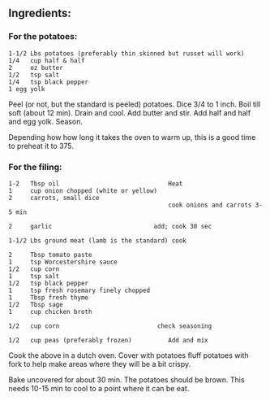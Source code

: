 

## Ingredients:
### For the potatoes:

    1-1/2 Lbs potatoes (preferably thin skinned but russet will work)
    1/4   cup half & half
    2     oz butter
    1/2   tsp salt
    1/4   tsp black pepper
    1 egg yolk

Peel (or not, but the standard is peeled) potatoes. Dice 3/4 to 1 inch. Boil till soft (about 12 min). Drain and cool. Add butter and stir. Add half and half and egg yolk. Season.

Depending how how long it takes the oven to warm up, this is a good time to preheat it to 375.



### For the filing:

    1-2   Tbsp oil                              Heat
    1     cup onion chopped (white or yellow)       
    2     carrots, small dice                       
                                                cook onions and carrots 3-5 min

    2     garlic					        add; cook 30 sec

    1-1/2 Lbs ground meat (lamb is the standard) cook

    2     Tbsp tomato paste
    1     tsp Worcestershire sauce
    1/2   cup corn
    1     tsp salt
    1/2   tsp black pepper 
    1     tsp fresh rosemary finely chopped
    1     Tbsp fresh thyme
    1/2   Tbsp sage
    1     cup chicken broth

    1/2   cup corn					         check seasoning

    1/2   cup peas (preferably frozen)	        Add and mix 


Cook the above in a dutch oven. Cover with potatoes fluff potatoes with fork to help make areas where they will be a bit crispy.

Bake uncovered for about 30 min. The potatoes should be brown. This needs 10-15 min to cool to a point where it can be eat. 

